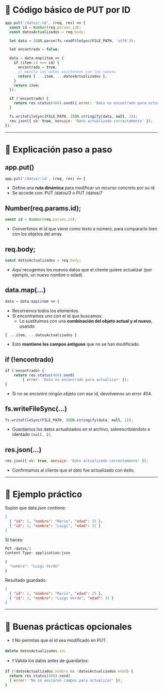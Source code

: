 # **🧱 Código básico de PUT por ID**

```js
app.put('/datos/:id', (req, res) => {
  const id = Number(req.params.id);
  const datosActualizados = req.body;

  let data = JSON.parse(fs.readFileSync(FILE_PATH, 'utf8'));

  let encontrado = false;

  data = data.map(item => {
    if (item.id === id) {
      encontrado = true;
      // mezcla los datos existentes con los nuevos
      return { ...item, ...datosActualizados }; 
    }
    return item;
  });

  if (!encontrado) {
    return res.status(404).send({ error: 'Dato no encontrado para actualizar' });
  }

  fs.writeFileSync(FILE_PATH, JSON.stringify(data, null, 2));
  res.json({ ok: true, mensaje: 'Dato actualizado correctamente' });
});
```

---

# **🧩 Explicación paso a paso**

## app.put()

```js
app.put('/datos/:id', (req, res) => {
```

- Define una **ruta dinámica** para modificar un recurso concreto por su id.
- Se accede con: PUT /datos/3 o PUT /datos/7

## Number(req.params.id);

```js
const id = Number(req.params.id);
```

- Convertimos el id que viene como texto a número, para compararlo bien con los objetos del array.

## req.body;

```js
const datosActualizados = req.body;
```

- Aquí recogemos los nuevos datos que el cliente quiere actualizar (por ejemplo, un nuevo nombre o edad).

## data.map(...)

```js
data = data.map(item => {
```

- Recorremos todos los elementos.
- Si encontramos uno con el id que buscamos:
    - Lo sustituimos con una **combinación del objeto actual y el nuevo**, usando:

```js
{ ...item, ...datosActualizados }
```

- Esto **mantiene los campos antiguos** que no se han modificado.

## if (!encontrado)

```js
if (!encontrado) {
	return res.status(404).send(
		{ error: 'Dato no encontrado para actualizar' });
}
```

- Si no se encontró ningún objeto con ese id, devolvemos un error 404.

## fs.writeFileSync(...)

```js
fs.writeFileSync(FILE_PATH, JSON.stringify(data, null, 2));
```

- Guardamos los datos actualizados en el archivo, sobrescribiéndolo e identado `(null, 2)`.

## res.json(...)

```js
res.json({ ok: true, mensaje: 'Dato actualizado correctamente' });
```

- Confirmamos al cliente que el dato fue actualizado con éxito.

---

# **📘 Ejemplo práctico**

Supón que data.json contiene:

```json
[
  { "id": 1, "nombre": "Mario", "edad": 25 },
  { "id": 2, "nombre": "Luigi", "edad": 32 }
]
```

Si haces:

```js
PUT /datos/2
Content-Type: application/json

{
  "nombre": "Luigi Verde"
}
```

Resultado guardado:

```json
[
  { "id": 1, "nombre": "Mario", "edad": 25 },
  { "id": 2, "nombre": "Luigi Verde", "edad": 32 }
]
```

---

# **🧠 Buenas prácticas opcionales**

- ❗ No permitas que el id sea modificado en PUT.

```js
delete datosActualizados.id;
```

- ❗ Valida los datos antes de guardarlos:

```js
if (!datosActualizados.nombre && !datosActualizados.edad) {
  return res.status(400).send(
  { error: 'No se enviaron campos para actualizar' });
}
```